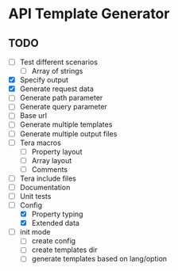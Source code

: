 # API Template Generator

## TODO

- [ ] Test different scenarios
    - [ ] Array of strings
- [x] Specify output
- [x] Generate request data
- [ ] Generate path parameter
- [ ] Generate query parameter
- [ ] Base url
- [ ] Generate multiple templates
- [ ] Generate multiple output files
- [ ] Tera macros
    - [ ] Property layout
    - [ ] Array layout
    - [ ] Comments
- [ ] Tera include files
- [ ] Documentation
- [ ] Unit tests
- [ ] Config
    - [x] Property typing
    - [x] Extended data
- [ ] init mode
    - [ ] create config
    - [ ] create templates dir
    - [ ] generate templates based on lang/option

